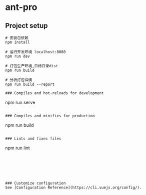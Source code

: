# ant-pro

## Project setup
```
# 安装包依赖
npm install

# 运行开发环境 localhost:8080
npm run dev

# 打包生产环境,目标目录dist
npm run build

# 分析打包详情
npm run build --report

### Compiles and hot-reloads for development
```
npm run serve
```

### Compiles and minifies for production
```
npm run build
```

### Lints and fixes files
```
npm run lint
```






### Customize configuration
See [Configuration Reference](https://cli.vuejs.org/config/).

